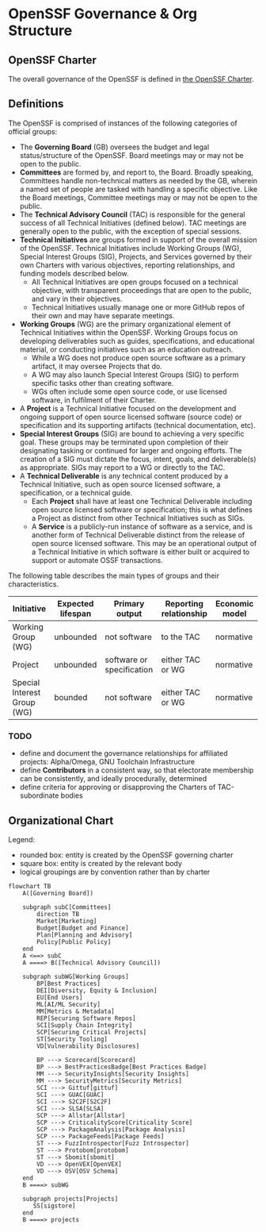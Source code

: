 # OpenSSF Governance & Org Structure

## OpenSSF Charter

The overall governance of the OpenSSF is defined in [the OpenSSF Charter](https://openssf.org/about/charter/). 


## Definitions

The OpenSSF is comprised of instances of the following categories of official groups:

- The **Governing Board** (GB) oversees the budget and legal status/structure of the OpenSSF. Board meetings may or may not be open to the public.
- **Committees** are formed by, and report to, the Board. Broadly speaking, Committees handle non-technical matters as needed by the GB, wherein a named set of people are tasked with handling a specific objective. Like the Board meetings, Committee meetings may or may not be open to the public.
- The **Technical Advisory Council** (TAC) is responsible for the general success of all Technical Initiatives (defined below). TAC meetings are generally open to the public, with the exception of special sessions.
- **Technical Initiatives** are groups formed in support of the overall mission of the OpenSSF. Technical Initiatives include Working Groups (WG), Special Interest Groups (SIG), Projects, and Services governed by their own Charters with various objectives, reporting relationships, and funding models described below.
   - All Technical Initiatives are open groups focused on a technical objective, with transparent proceedings that are open to the public, and vary in their objectives.
   - Technical Initiatives usually manage one or more GitHub repos of their own and may have separate meetings.
- **Working Groups** (WG) are the primary organizational element of Technical Initiatives within the OpenSSF. Working Groups focus on developing deliverables such as guides, specifications, and educational material, or conducting initiatives such as an education outreach.
   - While a WG does not produce open source software as a primary artifact, it may oversee Projects that do.
   - A WG may also launch Special Interest Groups (SIG) to perform specific tasks other than creating software.
   - WGs often include some open source code, or use licensed software, in fulfilment of their Charter.
- A **Project** is a Technical Initiative focused on the development and ongoing support of open source licensed software (source code) or specification and its supporting artifacts (technical documentation, etc).
- **Special Interest Groups** (SIG) are bound to achieving a very specific goal. These groups may be terminated upon completion of their designating tasking or continued for larger and ongoing efforts. The creation of a SIG must dictate the focus, intent, goals, and deliverable(s) as appropriate. SIGs may report to a WG or directly to the TAC.
- A **Technical Deliverable** is any technical content produced by a Technical Initiative, such as open source licensed software, a specification, or a technical guide.
   - Each **Project** shall have at least one Technical Deliverable including open source licensed software or specification; this is what defines a Project as distinct from other Technical Initiatives such as SIGs.
   - A **Service** is a publicly-run instance of software as a service, and is another form of Technical Deliverable distinct from the release of open source licensed software. This may be an operational output of a Technical Initiative in which software is either built or acquired to support or automate OSSF transactions.

The following table describes the main types of groups and their characteristics.

| Initiative | Expected lifespan | Primary output| Reporting relationship |	Economic model
|------------|-------------------|---------------|------------------------|---------------
| Working Group (WG) | unbounded | not software | to the TAC | normative
| Project |	unbounded | software or specification | either TAC or WG | normative
| Special Interest Group (WG) | bounded | not software | either TAC or WG | normative


### TODO

* define and document the governance relationships for affiliated projects: Alpha/Omega, GNU Toolchain Infrastructure 
* define **Contributors** in a consistent way, so that electorate membership can be consistently, and ideally procedurally, determined
* define criteria for approving or disapproving the Charters of TAC-subordinate bodies

## Organizational Chart

Legend:
- rounded box: entity is created by the OpenSSF governing charter
- square box: entity is created by the relevant body
- logical groupings are by convention rather than by charter


```mermaid
flowchart TB
    A([Governing Board])

    subgraph subC[Committees]
        direction TB
        Market[Marketing]
        Budget[Budget and Finance]
        Plan[Planning and Advisory]
        Policy[Public Policy]
    end
    A <==> subC
    A ====> B([Technical Advisory Council])

    subgraph subWG[Working Groups]
        BP[Best Practices]
        DEI[Diversity, Equity & Inclusion]
        EU[End Users]
        ML[AI/ML Security] 
        MM[Metrics & Metadata]
        REP[Securing Software Repos]
        SCI[Supply Chain Integrity]
        SCP[Securing Critical Projects]
        ST[Security Tooling]
        VD[Vulnerability Disclosures]

        BP ---> Scorecard[Scorecard]
        BP ---> BestPracticesBadge[Best Practices Badge]
        MM ---> SecurityInsights[Security Insights]
        MM ---> SecurityMetrics[Security Metrics]
        SCI ---> Gittuf[gittuf]
        SCI ---> GUAC[GUAC]
        SCI ---> S2C2F[S2C2F]
        SCI ---> SLSA[SLSA]
        SCP ---> Allstar[Allstar]
        SCP ---> CriticalityScore[Criticality Score]
        SCP ---> PackageAnalysis[Package Analysis]
        SCP ---> PackageFeeds[Package Feeds]
        ST ---> FuzzIntrospector[Fuzz Introspector]
        ST ---> Protobom[protobom]
        ST ---> Sbomit[sbomit]
        VD ---> OpenVEX[OpenVEX]
        VD ---> OSV[OSV Schema]
    end
    B ====> subWG

    subgraph projects[Projects]
       SS[sigstore]
    end
    B ====> projects
```
